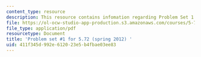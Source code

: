 ```yaml
---
content_type: resource
description: This resource contains infomation regarding Problem Set 1.
file: https://ol-ocw-studio-app-production.s3.amazonaws.com/courses/5-72-non-equilibrium-statistical-mechanics-spring-2012/411f345d992e612023e5b4fbae03ee83_MIT5_72S12_PS1.pdf
file_type: application/pdf
resourcetype: Document
title: 'Problem set #1 for 5.72 (spring 2012) '
uid: 411f345d-992e-6120-23e5-b4fbae03ee83
---
```


